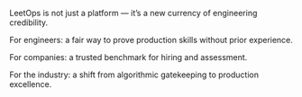 LeetOps is not just a platform — it’s a new currency of engineering credibility.

For engineers: a fair way to prove production skills without prior experience.

For companies: a trusted benchmark for hiring and assessment.

For the industry: a shift from algorithmic gatekeeping to production excellence.
